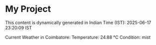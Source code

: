 # My Project

This content is dynamically generated in Indian Time (IST): 2025-06-17 23:20:09 IST


Current Weather in Coimbatore:
Temperature: 24.88 °C
Condition: mist
